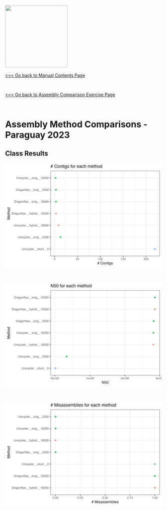 <img src="https://coursesandconferences.wellcomeconnectingscience.org/wp-content/themes/wcc_courses_and_conferences/dist/assets/svg/logo.svg" width="200" height="200">


[<<< Go back to Manual Contents Page](https://github.com/WCSCourses/GenEpiLAC2023/blob/main/Manuals/README.md)

<br>

[<<< Go back to Assembly Comparison  Exercise Page](https://github.com/WCSCourses/GenEpiLAC2023/blob/main/Manuals/Assembly_method_comparison/Assembly_method_comparison.md)

<br>

# Assembly Method Comparisons - Paraguay 2023 <!-- omit in toc -->

## Class Results


![Assembly.Methods.by.Contig.count](Assembly.Methods.by.Contig.count.png)

<br>

![Assembly.Methods.by.N50](Assembly.Methods.by.N50.png)

<br>

![Assembly.Methods.by.Missassembly.count](Assembly.Methods.by.Missassembly.count.png)


